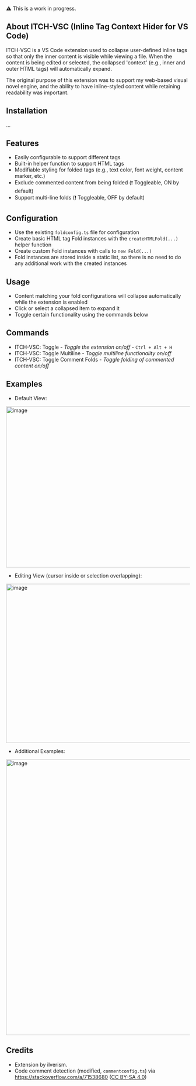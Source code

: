 ⚠ This is a work in progress.

## About ITCH-VSC (Inline Tag Context Hider for VS Code)

ITCH-VSC is a VS Code extension used to collapse user-defined inline tags so that only the inner content is visible while viewing a file.
When the content is being edited or selected, the collapsed 'context' (e.g., inner and outer HTML tags) will automatically expand.

The original purpose of this extension was to support my web-based visual novel engine,
and the ability to have inline-styled content while retaining readability was important.

## Installation

...

## Features

- Easily configurable to support different tags
- Built-in helper function to support HTML tags
- Modifiable styling for folded tags (e.g., text color, font weight, content marker, etc.)
- Exclude commented content from being folded (❗ Toggleable, ON by default)
- Support multi-line folds (❗ Toggleable, OFF by default)

## Configuration

- Use the existing ```foldconfig.ts``` file for configuration
- Create basic HTML tag Fold instances with the ```createHTMLFold(...)``` helper function
- Create custom Fold instances with calls to ```new Fold(...)```
- Fold instances are stored inside a static list, so there is no need to do any additional work with the created instances

## Usage

- Content matching your fold configurations will collapse automatically while the extension is enabled
- Click or select a collapsed item to expand it
- Toggle certain functionality using the commands below

## Commands

- ITCH-VSC: Toggle - _Toggle the extension on/off_ - ```Ctrl + Alt + H```
- ITCH-VSC: Toggle Multiline - _Toggle multiline functionality on/off_
- ITCH-VSC: Toggle Comment Folds - _Toggle folding of commented content on/off_

## Examples

* Default View:
<img width="1506" height="440" alt="image" src="https://github.com/user-attachments/assets/ac9e0a6d-33e3-4f29-8644-beb9d36b0449" />

* Editing View (cursor inside or selection overlapping):
<img width="1846" height="435" alt="image" src="https://github.com/user-attachments/assets/a96fb1d5-822b-46d2-9ab8-2afef6385916" />

* Additional Examples:
<img width="1192" height="754" alt="image" src="https://github.com/user-attachments/assets/6566f4a2-ad13-4cf2-b9a3-0cf0bf801275" />

## Credits

- Extension by ilverism.
- Code comment detection (modified, ```commentconfig.ts```) via https://stackoverflow.com/a/71538680 ([CC BY-SA 4.0](https://creativecommons.org/licenses/by-sa/4.0/))
